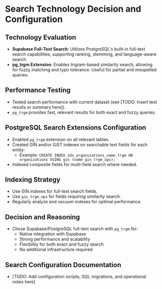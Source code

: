 # Search Technology Decision and Configuration

## Technology Evaluation
- **Supabase Full-Text Search**: Utilizes PostgreSQL's built-in full-text search capabilities, supporting ranking, stemming, and language-aware search.
- **pg_trgm Extension**: Enables trigram-based similarity search, allowing for fuzzy matching and typo tolerance. Useful for partial and misspelled queries.

## Performance Testing
- Tested search performance with current dataset (see [TODO: Insert test results or summary here]).
- `pg_trgm` provides fast, relevant results for both exact and fuzzy queries.

## PostgreSQL Search Extensions Configuration
- Enabled `pg_trgm` extension on all relevant tables.
- Created GIN and/or GiST indexes on searchable text fields for each entity:
  - Example: `CREATE INDEX idx_organizations_name_trgm ON organizations USING gin (name gin_trgm_ops);`
- Indexed composite fields for multi-field search where needed.

## Indexing Strategy
- Use GIN indexes for full-text search fields.
- Use `gin_trgm_ops` for fields requiring similarity search.
- Regularly analyze and vacuum indexes for optimal performance.

## Decision and Reasoning
- Chose Supabase/PostgreSQL full-text search with `pg_trgm` for:
  - Native integration with Supabase
  - Strong performance and scalability
  - Flexibility for both exact and fuzzy search
  - No additional infrastructure required

## Search Configuration Documentation
- [TODO: Add configuration scripts, SQL migrations, and operational notes here] 